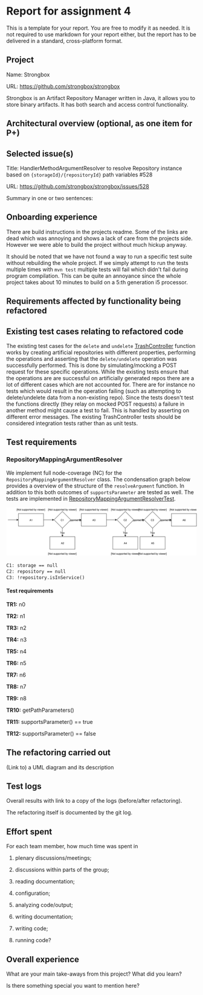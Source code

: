# Report for assignment 4

This is a template for your report. You are free to modify it as needed.
It is not required to use markdown for your report either, but the report
has to be delivered in a standard, cross-platform format.

## Project

Name: Strongbox

URL: https://github.com/strongbox/strongbox

Strongbox is an Artifact Repository Manager written in Java, it allows you to store binary artifacts. It has both search and access control functionality.

## Architectural overview (optional, as one item for P+)

## Selected issue(s)

Title: HandlerMethodArgumentResolver to resolve Repository instance based on `{storageId}/{repositoryId}` path variables #528

URL: https://github.com/strongbox/strongbox/issues/528

Summary in one or two sentences:

## Onboarding experience

There are build instructions in the projects readme. Some of the links are dead which was annoying and shows a lack of care from the projects side. However we were able to build the project without much hickup anyway.

It should be noted that we have not found a way to run a specific test suite 
without rebuilding the whole project. If we simply attempt to run the tests 
multiple times with `mvn test` multiple tests will fail which didn't fail during
program compilation. This can be quite an annoyance since the whole project
takes about 10 minutes to build on a 5:th generation i5 processor.

## Requirements affected by functionality being refactored

## Existing test cases relating to refactored code

The existing test cases for the `delete` and `undelete` [TrashController](./strongbox-web-core/src/main/java/org/carlspring/strongbox/controllers/TrashController.java) 
function works by creating artificial repositories with different properties, 
performing the operations and asserting that the `delete/undelete` operation 
was successfully performed. This is done by simulating/mocking a POST request
for these specific operations. While the existing tests ensure that the operations
are are successful on artificially generated repos there are a lot of different 
cases which are not accounted for. There are for instance no tests which would 
result in the operation failing (such as attempting to delete/undelete data 
from a non-existing repo). Since the tests doesn't test the functions directly 
(they relay on mocked POST requests) a failure in another method might cause a 
test to fail. This is handled by asserting on different error messages. The 
existing TrashController tests should be considered integration tests rather 
than as unit tests.

## Test requirements 

### RepositoryMappingArgumentResolver

We implement full node-coverage (NC) for the `RepositoryMappingArgumentResolver`
class. The condensation graph below provides a overview of the structure of the 
`resolveArgument` function. In addition to this both outcomes of `supportsParameter`
are tested as well. The tests are implemented in [RepositoryMappingArgumentResolverTest](./strongbox-web-core/src/test/java/org/carlspring/strongbox/controllers/RepositoryMappingArgumentResolverTest.java).

![Condensation graph for resolveArgument](./doc-resources/Condensation_graph_resolve_argument.svg)

```
C1: storage == null
C2: repository == null
C3: !repository.isInService()
```

#### Test requirements

**TR1:** n0

**TR2:** n1

**TR3:** n2

**TR4:** n3

**TR5:** n4

**TR6:** n5

**TR7:** n6

**TR8:** n7

**TR9:** n8

**TR10:** getPathParameters()

**TR11:** supportsParameter() == true

**TR12:** supportsParameter() == false


## The refactoring carried out

(Link to) a UML diagram and its description

## Test logs

Overall results with link to a copy of the logs (before/after refactoring).

The refactoring itself is documented by the git log.

## Effort spent

For each team member, how much time was spent in

1. plenary discussions/meetings;

2. discussions within parts of the group;

3. reading documentation;

4. configuration;

5. analyzing code/output;

6. writing documentation;

7. writing code;

8. running code?

## Overall experience

What are your main take-aways from this project? What did you learn?

Is there something special you want to mention here?
